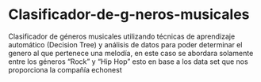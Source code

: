 # Clasificador-de-g-neros-musicales
Clasificador de géneros musicales utilizando técnicas de aprendizaje automático (Decision Tree) y análisis de datos para poder determinar el genero al que pertenece una melodía, en este caso se abordara solamente entre los géneros “Rock” y “Hip Hop” esto en base a los data set que nos proporciona la compañía echonest
